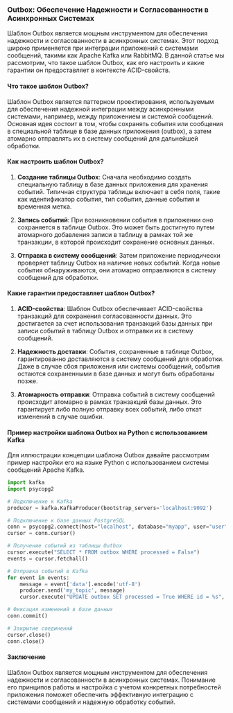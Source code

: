 ### Outbox: Обеспечение Надежности и Согласованности в Асинхронных Системах

Шаблон Outbox является мощным инструментом для обеспечения надежности и согласованности в асинхронных системах. Этот подход широко применяется при интеграции приложений с системами сообщений, такими как Apache Kafka или RabbitMQ. В данной статье мы рассмотрим, что такое шаблон Outbox, как его настроить и какие гарантии он предоставляет в контексте ACID-свойств.

#### Что такое шаблон Outbox?

Шаблон Outbox является паттерном проектирования, используемым для обеспечения надежной интеграции между асинхронными системами, например, между приложением и системой сообщений. Основная идея состоит в том, чтобы сохранять события или сообщения в специальной таблице в базе данных приложения (outbox), а затем атомарно отправлять их в систему сообщений для дальнейшей обработки.

#### Как настроить шаблон Outbox?

1. **Создание таблицы Outbox**: Сначала необходимо создать специальную таблицу в базе данных приложения для хранения событий. Типичная структура таблицы включает в себя поля, такие как идентификатор события, тип события, данные события и временная метка.

2. **Запись событий**: При возникновении события в приложении оно сохраняется в таблице Outbox. Это может быть достигнуто путем атомарного добавления записи в таблицу в рамках той же транзакции, в которой происходит сохранение основных данных.

3. **Отправка в систему сообщений**: Затем приложение периодически проверяет таблицу Outbox на наличие новых событий. Когда новые события обнаруживаются, они атомарно отправляются в систему сообщений для обработки.

#### Какие гарантии предоставляет шаблон Outbox?

1. **ACID-свойства**: Шаблон Outbox обеспечивает ACID-свойства транзакций для сохранения согласованности данных. Это достигается за счет использования транзакций базы данных при записи событий в таблицу Outbox и отправки их в систему сообщений.

2. **Надежность доставки**: События, сохраненные в таблице Outbox, гарантированно доставляются в систему сообщений для обработки. Даже в случае сбоя приложения или системы сообщений, события остаются сохраненными в базе данных и могут быть обработаны позже.

3. **Атомарность отправки**: Отправка событий в систему сообщений происходит атомарно в рамках транзакций базы данных. Это гарантирует либо полную отправку всех событий, либо откат изменений в случае ошибки.

#### Пример настройки шаблона Outbox на Python с использованием Kafka

Для иллюстрации концепции шаблона Outbox давайте рассмотрим пример настройки его на языке Python с использованием системы сообщений Apache Kafka.

```python
import kafka
import psycopg2

# Подключение к Kafka
producer = kafka.KafkaProducer(bootstrap_servers='localhost:9092')

# Подключение к базе данных PostgreSQL
conn = psycopg2.connect(host="localhost", database="myapp", user="user", password="password")
cursor = conn.cursor()

# Получение событий из таблицы Outbox
cursor.execute("SELECT * FROM outbox WHERE processed = False")
events = cursor.fetchall()

# Отправка событий в Kafka
for event in events:
    message = event['data'].encode('utf-8')
    producer.send('my_topic', message)
    cursor.execute("UPDATE outbox SET processed = True WHERE id = %s", (event['id'],))

# Фиксация изменений в базе данных
conn.commit()

# Закрытие соединений
cursor.close()
conn.close()
```

#### Заключение

Шаблон Outbox является мощным инструментом для обеспечения надежности и согласованности в асинхронных системах. Понимание его принципов работы и настройка с учетом конкретных потребностей приложения поможет обеспечить эффективную интеграцию с системами сообщений и надежную обработку событий.